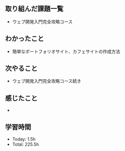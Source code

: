 ## 取り組んだ課題一覧
- ウェブ開発入門完全攻略コース
## わかったこと
- 簡単なポートフォリオサイト、カフェサイトの作成方法
## 次やること
- ウェブ開発入門完全攻略コース続き
## 感じたこと
- 
## 学習時間
- Today: 1.5h
- Total: 225.5h
